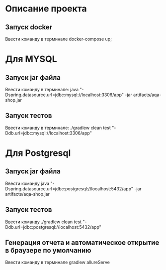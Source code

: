 # Описание проекта
## Запуск docker

Ввести команду в терминале docker-compose up;

# Для MYSQL

## Запуск jar файла

Ввести команду в терминале: java "-Dspring.datasource.url=jdbc:mysql://localhost:3306/app" -jar artifacts/aqa-shop.jar

## Запуск тестов

Ввести команду в терминале: ./gradlew clean test "-Ddb.url=jdbc:mysql://localhost:3306/app"

# Для Postgresql

## Запуск jar файла
Ввести команду java "-Dspring.datasource.url=jdbc:postgresql://localhost:5432/app" -jar artifacts/aqa-shop.jar

## Запуск тестов
Ввести команду ./gradlew clean test "-Ddb.url=jdbc:postgresql://localhost:5432/app"

## Генерация отчета и автоматическое открытие в браузере по умолчанию

Ввести команду в терминале gradlew allureServe